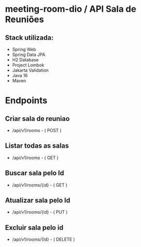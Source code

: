 
# meeting-room-dio / API Sala de Reuniões
## Stack utilizada:

 * Spring Web
 * Spring Data JPA
 * H2 Database
 * Project Lombok
 * Jakarta Validation
 * Java 16
 * Maven
 
# Endpoints 
## Criar sala de reuniao
 - /api/v1/rooms - ( POST )

## Listar todas as salas
 - /api/v1/rooms - ( GET )

## Buscar sala pelo Id
 - /api/v1/rooms/{id} - ( GET )

## Atualizar sala pelo Id
 - /api/v1/rooms/{id} - ( PUT )

## Excluir sala pelo id
 - /api/v1/rooms/{Id} - ( DELETE )

